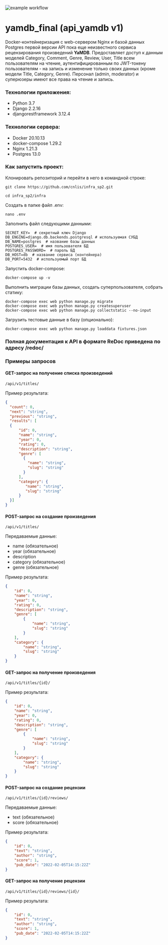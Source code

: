 ![example workflow](https://github.com/cnlis/yamdb_final/actions/workflows/yamdb_workflow.yml/badge.svg)

# yamdb_final (api_yamdb v1)

Docker-контейнеризация c web-сервером Nginx и базой данных Postgres первой
версии API пока еще неизвестного сервиса рецензирования произведений **YaMDB**.
Предоставляет доступ к данным моделей Category, Comment, Genre, Review, User,
Title всем пользователям на чтение, аутентифицированным по JWT-токену
пользователям - на запись и изменение только
своих данных (кроме модели Title, Category, Genre). Персонал (admin, moderator)
и суперюзеры имеют все права на чтение и запись.

### Технологии приложения:
- Python 3.7
- Django 2.2.16
- djangorestframework 3.12.4

### Технологии сервера:
- Docker 20.10.13
- docker-compose 1.29.2
- Nginx 1.21.3
- Postgres 13.0

### Как запустить проект:

Клонировать репозиторий и перейти в него в командной строке:

```console
git clone https://github.com/cnlis/infra_sp2.git
```

```console
cd infra_sp2/infra
```

Создать в папке файл .env:
```console
nano .env
```
Заполнить файл следующими данными:
```
SECRET_KEY=  # секретный ключ Django
DB_ENGINE=django.db.backends.postgresql # используемая СУБД
DB_NAME=postgres  # название базы данных
POSTGRES_USER=  # имя пользователя БД
POSTGRES_PASSWORD=  # пароль БД
DB_HOST=db  # название сервиса (контейнера)
DB_PORT=5432  # используемый порт БД
```

Запустить docker-compose:

```console
docker-compose up -v
```

Выполнить миграции базы данных, создать суперпользователя, собрать статику:

```console
docker-compose exec web python manage.py migrate
docker-compose exec web python manage.py createsuperuser
docker-compose exec web python manage.py collectstatic --no-input
```

Загрузить тестовые данные в базу (опционально):

```console
docker-compose exec web python manage.py loaddata fixtures.json
```

### Полная документация к API в формате ReDoc приведена по адресу /redoc/

### Примеры запросов

#### GET-запрос на получение списка произведений
```url
/api/v1/titles/
```

Пример результата:
```json
{
  "count": 0,
  "next": "string",
  "previous": "string",
  "results": [
  {
      "id": 0,
      "name": "string",
      "year": 0,
      "rating": 0,
      "description": "string",
      "genre": [
        {
          "name": "string",
          "slug": "string"
        }
      ],
      "category": {
         "name": "string",
         "slug": "string"
      }
  }]
}
```

#### POST-запрос на создание произведения
```url
/api/v1/titles/
```
Передаваемые данные:
- name (обязательное)
- year (обязательное)
- description
- category (обязательное)
- genre (обязательное)

Пример результата:
```json
{
    "id": 0,
    "name": "string",
    "year": 0,
    "rating": 0,
    "description": "string",
    "genre": [
        {
            "name": "string",
            "slug": "string"
        }
    ],
    "category": {
        "name": "string",
        "slug": "string"
    }
}
```

#### GET-запрос на получение произведения
```url
/api/v1/titles/{id}/
```

Пример результата:
```json
{
    "id": 0,
    "name": "string",
    "year": 0,
    "rating": 0,
    "description": "string",
    "genre": [
        {
            "name": "string",
            "slug": "string"
        }
    ],
    "category": {
        "name": "string",
        "slug": "string"
    }
}
```

#### POST-запрос на создание рецензии
```url
/api/v1/titles/{id}/reviews/
```

Передаваемые данные:
- text (обязательное)
- score (обязательное)

Пример результата:
```json
{
    "id": 0,
    "text": "string",
    "author": "string",
    "score": 1,
    "pub_date": "2022-02-05T14:15:22Z"
}
```

#### GET-запрос на получение рецензии
```url
/api/v1/titles/{id}/reviews/{id}/
```

Пример результата:
```json
{
    "id": 0,
    "text": "string",
    "author": "string",
    "score": 1,
    "pub_date": "2022-02-05T14:15:22Z"
}
```
